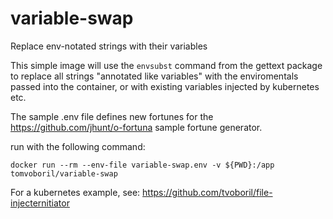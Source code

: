 # variable-swap

Replace env-notated strings with their variables

This simple image will use the `envsubst` command from the gettext package to replace all strings "annotated like variables" with the enviromentals passed into the container, or with existing variables injected by kubernetes etc.

The sample .env file defines new fortunes for the https://github.com/jhunt/o-fortuna sample fortune generator.

run with the following command:


`docker run --rm --env-file variable-swap.env -v ${PWD}:/app tomvoboril/variable-swap`


For a kubernetes example, see: https://github.com/tvoboril/file-injecternitiator

